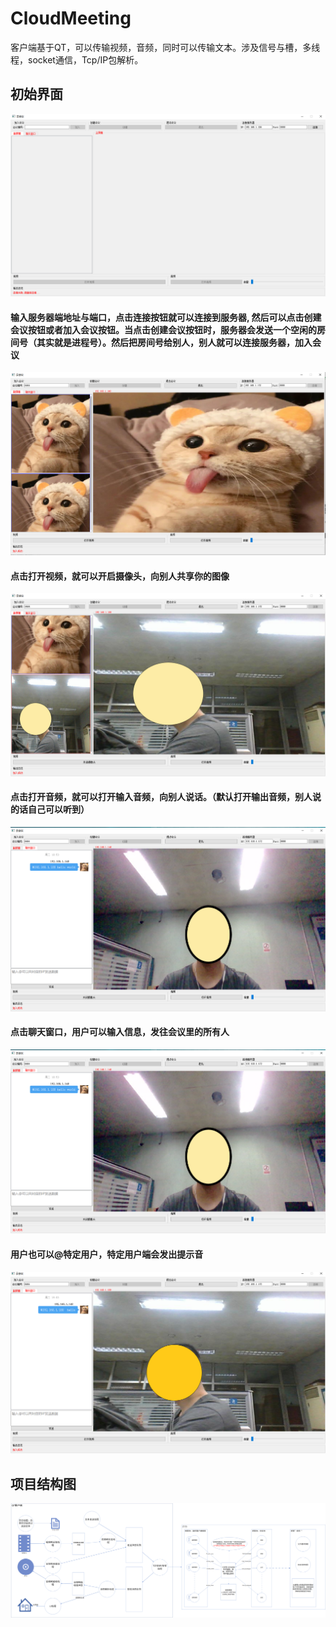 # CloudMeeting
客户端基于QT，可以传输视频，音频，同时可以传输文本。涉及信号与槽，多线程，socket通信，Tcp/IP包解析。

## 初始界面
![](./img/1.png)

#### 输入服务器端地址与端口，点击连接按钮就可以连接到服务器, 然后可以点击创建会议按钮或者加入会议按钮。当点击创建会议按钮时，服务器会发送一个空闲的房间号（其实就是进程号）。然后把房间号给别人，别人就可以连接服务器，加入会议

![](./img/4.png)

#### 点击打开视频，就可以开启摄像头，向别人共享你的图像

![](./img/3.png)

#### 点击打开音频，就可以打开输入音频，向别人说话。（默认打开输出音频，别人说的话自己可以听到）

![](./img/2.png)

#### 点击聊天窗口，用户可以输入信息，发往会议里的所有人

![](./img/2.png)

#### 用户也可以@特定用户，特定用户端会发出提示音

![](./img/5.png)


## 项目结构图

![](./img/architecture.png)